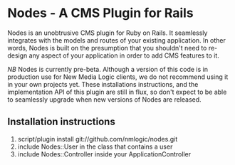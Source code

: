 # Nodes - A CMS **Plugin** for Rails

Nodes is an unobtrusive CMS plugin for Ruby on Rails. It seamlessly integrates
with the models and routes of your existing application. In other words, Nodes
is built on the presumption that you shouldn't need to re-design any aspect of
your application in order to add CMS features to it.

*NB* Nodes is currently pre-beta. Although a version of this code is in production
use for New Media Logic clients, we do not recommend using it in your own projects
yet. These installations instructions, and the implementation API of this plugin
are still in flux, so don't expect to be able to seamlessly upgrade when new
versions of Nodes are released.

## Installation instructions

1. script/plugin install git://github.com/nmlogic/nodes.git
1. include Nodes::User in the class that contains a user
1. include Nodes::Controller inside your ApplicationController
